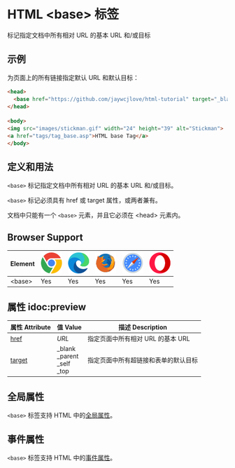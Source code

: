 HTML \<base> 标签
===

 标记指定文档中所有相对 URL 的基本 URL 和/或目标

## 示例

为页面上的所有链接指定默认 URL 和默认目标：

```html idoc:preview
<head>
  <base href="https://github.com/jaywcjlove/html-tutorial" target="_blank">
</head>

<body>
<img src="images/stickman.gif" width="24" height="39" alt="Stickman">
<a href="tags/tag_base.asp">HTML base Tag</a>
</body>
```

## 定义和用法

`<base>` 标记指定文档中所有相对 URL 的基本 URL 和/或目标。

`<base>` 标记必须具有 href 或 target 属性，或两者兼有。

文档中只能有一个 `<base>` 元素，并且它必须在 \<head> 元素内。


## Browser Support

| Element |  ![chrome][1] | ![edge][2] | ![firefox][3] | ![safari][4] | ![opera][5] |
| ------- | --- | --- | --- | --- | --- |
| \<base> | Yes | Yes | Yes | Yes | Yes |

## 属性 idoc:preview

| 属性 Attribute | 值 Value | 描述 Description |
| ------ | ------ | ------ |
| [href](att_base_href.asp)     | *URL*                         | 指定页面中所有相对 URL 的基本 URL|
| [target](att_base_target.asp) | \_blank<br/> \_parent<br/>\_self<br/>\_top | 指定页面中所有超链接和表单的默认目标|


## 全局属性

`<base>` 标签支持 HTML 中的[全局属性](../reference/standardattributes.md)。

## 事件属性

`<base>` 标签支持 HTML 中的[事件属性](../reference/eventattributes.md)。


[1]: ../assets/chrome.svg
[2]: ../assets/edge.svg
[3]: ../assets/firefox.svg
[4]: ../assets/safari.svg
[5]: ../assets/opera.svg